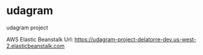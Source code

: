 # udagram
udagram project

AWS Elastic Beanstalk Url: https://udagram-project-delatorre-dev.us-west-2.elasticbeanstalk.com


